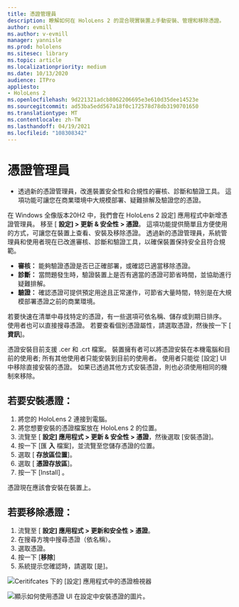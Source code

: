 ```yaml
---
title: 憑證管理員
description: 瞭解如何在 HoloLens 2 的混合現實裝置上手動安裝、管理和移除憑證。
author: evmill
ms.author: v-evmill
manager: yannisle
ms.prod: hololens
ms.sitesec: library
ms.topic: article
ms.localizationpriority: medium
ms.date: 10/13/2020
audience: ITPro
appliesto:
- HoloLens 2
ms.openlocfilehash: 9d221321adcb8062206695e3e610d35dee14523e
ms.sourcegitcommit: ad53ba5edd567a18f0c172578d78db3190701650
ms.translationtype: MT
ms.contentlocale: zh-TW
ms.lasthandoff: 04/19/2021
ms.locfileid: "108308342"
---
```

# <a name="certificate-manager"></a>憑證管理員

- 透過新的憑證管理員，改進裝置安全性和合規性的審核、診斷和驗證工具。 這項功能可讓您在商業環境中大規模部署、疑難排解及驗證您的憑證。

在 Windows 全像版本20H2 中，我們會在 HoloLens 2 設定] 應用程式中新增憑證管理員。 移至 [ **設定] > 更新 & 安全性 > 憑證**。 這項功能提供簡單且方便使用的方式，可讓您在裝置上查看、安裝及移除憑證。 透過新的憑證管理員，系統管理員和使用者現在已改進審核、診斷和驗證工具，以確保裝置保持安全且符合規範。 

-   **審核：** 能夠驗證憑證是否已正確部署，或確認已適當移除憑證。 
-   **診斷：** 當問題發生時，驗證裝置上是否有適當的憑證可節省時間，並協助進行疑難排解。 
-   **驗證：** 確認憑證可提供預定用途且正常運作，可節省大量時間，特別是在大規模部署憑證之前的商業環境。

若要快速在清單中尋找特定的憑證，有一些選項可依名稱、儲存或到期日排序。 使用者也可以直接搜尋憑證。 若要查看個別憑證屬性，請選取憑證，然後按一下 [ **資訊**]。 

憑證安裝目前支援 .cer 和 .crt 檔案。 裝置擁有者可以將憑證安裝在本機電腦和目前的使用者; 所有其他使用者只能安裝到目前的使用者。 使用者只能從 [設定] UI 中移除直接安裝的憑證。 如果已透過其他方式安裝憑證，則也必須使用相同的機制來移除。

## <a name="to-install-a-certificate"></a>若要安裝憑證： 

1.  將您的 HoloLens 2 連接到電腦。
1.  將您想要安裝的憑證檔案放在 HoloLens 2 的位置。
1.  流覽至 [ **設定] 應用程式 > 更新 & 安全性 > 憑證**，然後選取 [安裝憑證]。
1.  按一下 [匯 **入** 檔案]，並流覽至您儲存憑證的位置。
1.  選取 [ **存放區位置**]。
1.  選取 [ **憑證存放區**]。
1.  按一下 [Install] 。

憑證現在應該會安裝在裝置上。

## <a name="to-remove-a-certificate"></a>若要移除憑證： 
1. 流覽至 [ **設定] 應用程式 > 更新和安全性 > 憑證**。
1. 在搜尋方塊中搜尋憑證（依名稱）。
1. 選取憑證。
1. 按一下 [**移除**]
1. 系統提示您確認時，請選取 [是]。


![Ceritifcates 下的 [設定] 應用程式中的憑證檢視器](images/certificate-viewer-device.jpg)

![顯示如何使用憑證 UI 在設定中安裝憑證的圖片。](images/certificate-device-install.jpg)

